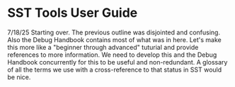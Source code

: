 # SST Tools User Guide

7/18/25 Starting over. The previous outline was disjointed and confusing. Also the Debug Handbook contains most of what was in here. Let's make this more like a "beginner through advanced" tuturial and provide references to more information.  We need to develop this and the Debug Handbook concurrently for this to be useful and non-redundant. A glossary of all the terms we use with a cross-reference to that status in SST would be nice.
